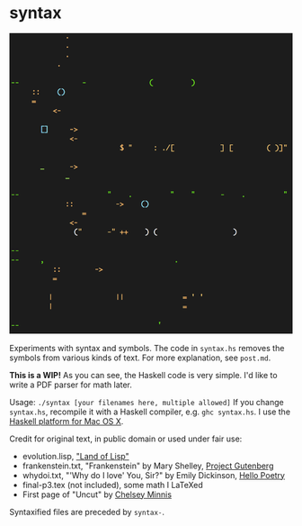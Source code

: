 syntax
======

<img src="https://raw.githubusercontent.com/hypotext/syntax/master/images/syntaxhs.png" />

Experiments with syntax and symbols. The code in `syntax.hs` removes the symbols from various kinds of text. 
For more explanation, see `post.md`.

**This is a WIP!** As you can see, the Haskell code is very simple. I'd like to write a PDF parser for math later.

Usage: 
`./syntax [your filenames here, multiple allowed]`
If you change `syntax.hs`, recompile it with a Haskell compiler, e.g. `ghc syntax.hs`. I use the [Haskell platform for Mac OS X](https://www.haskell.org/platform/mac.html).

Credit for original text, in public domain or used under fair use:
- evolution.lisp, ["Land of Lisp"](http://landoflisp.com/evolution.lisp)
- frankenstein.txt, "Frankenstein" by Mary Shelley, [Project Gutenberg](http://www.gutenberg.org/cache/epub/84/pg84.txt)
- whydoi.txt, "'Why do I love' You, Sir?" by Emily Dickinson, [Hello Poetry](http://hellopoetry.com/poem/4029/why-do-i-love-you-sir/)
- final-p3.tex (not included), some math I LaTeXed
- First page of "Uncut" by [Chelsey Minnis](http://new.bostonreview.net/BR27.3/swensen.html)

Syntaxified files are preceded by `syntax-`.
